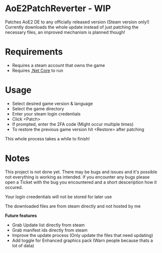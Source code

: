 # AoE2PatchReverter - WIP

Patches AoE2 DE to any officially released version (Steam version only!)  
Currently downloads the whole update instead of just patching the necessary files, an improved mechanism is planned though!

# Requirements

- Requires a steam account that owns the game
- Requires [.Net Core](https://dotnet.microsoft.com/download/dotnet-core/current/runtime) to run

# Usage
- Select desired game version & language
- Select the game directory
- Enter your steam login credentials
- Click \<Patch>
- If prompted, enter the 2FA code (Might occur multiple times)
- To restore the previous game version hit \<Restore> after patching

This whole process takes a while to finish!

# Notes
This project is not done yet. There may be bugs and issues and it's possible not everything is working as intended. If you encounter any bugs please open a Ticket with the bug you encountered and a short desceription how it occured.

Your login creedentials will not be stored for later use

The downloaded files are from steam directly and not hosted by me

**Future features**
- Grab Update list directly from steam
- Grab manifest ids directly from steam
- Improve the update process (Only update the files that need updating)
- Add toggle for Enhanced graphics pack (Warn people because thats a lot of data)
